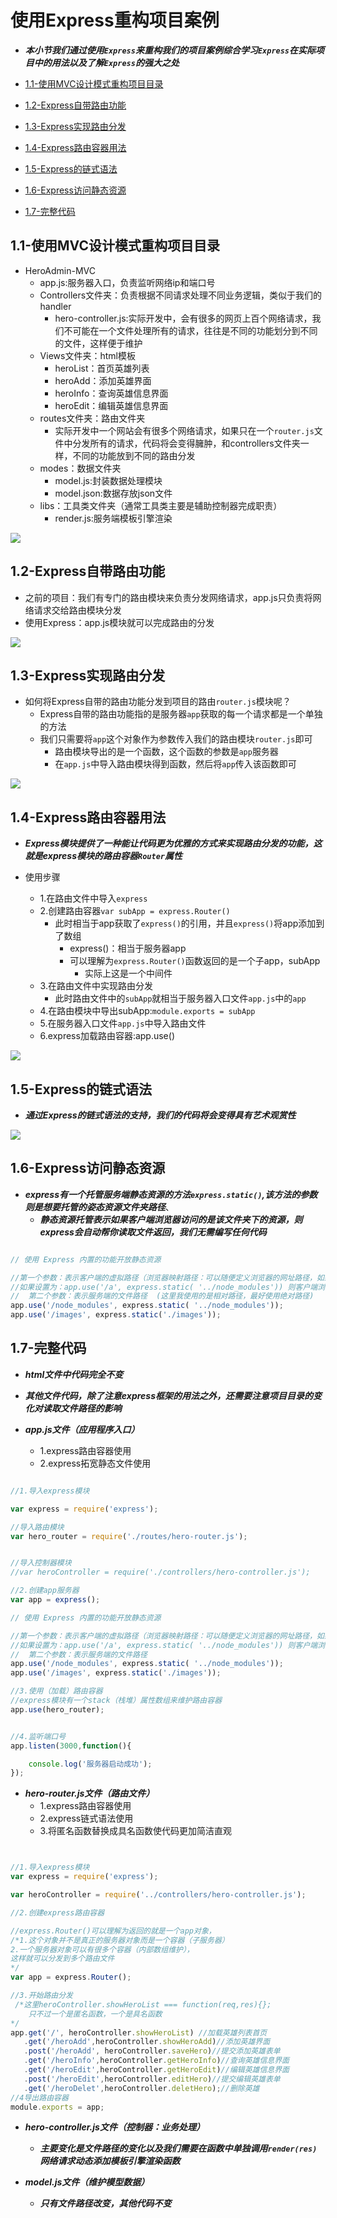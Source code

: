 # 使用Express重构项目案例

* ***本小节我们通过使用`Express`来重构我们的项目案例综合学习`Express`在实际项目中的用法以及了解`Express`的强大之处***

* [1.1-使用MVC设计模式重构项目目录](#1.1)
* [1.2-Express自带路由功能](#1.2)
* [1.3-Express实现路由分发](#1.3)
* [1.4-Express路由容器用法](#1.4)
* [1.5-Express的链式语法](#1.5)
* [1.6-Express访问静态资源](#1.6)
* [1.7-完整代码](#1.7)

## <h2 id=1.1>1.1-使用MVC设计模式重构项目目录</h2>

* HeroAdmin-MVC
    * app.js:服务器入口，负责监听网络ip和端口号
    * Controllers文件夹：负责根据不同请求处理不同业务逻辑，类似于我们的handler
        * hero-controller.js:实际开发中，会有很多的网页上百个网络请求，我们不可能在一个文件处理所有的请求，往往是不同的功能划分到不同的文件，这样便于维护
    * Views文件夹：html模板
        * heroList：首页英雄列表
        * heroAdd：添加英雄界面
        * heroInfo：查询英雄信息界面
        * heroEdit：编辑英雄信息界面
    * routes文件夹：路由文件夹
        * 实际开发中一个网站会有很多个网络请求，如果只在一个`router.js`文件中分发所有的请求，代码将会变得臃肿，和controllers文件夹一样，不同的功能放到不同的路由分发
    * modes：数据文件夹
        * model.js:封装数据处理模块
        * model.json:数据存放json文件
    * libs：工具类文件夹（通常工具类主要是辅助控制器完成职责）
        * render.js:服务端模板引擎渲染

![](images/0601.png)

## <h2 id=1.2>1.2-Express自带路由功能</h2>

* 之前的项目：我们有专门的路由模块来负责分发网络请求，app.js只负责将网络请求交给路由模块分发
* 使用Express：app.js模块就可以完成路由的分发

![](images/0602.png)

## <h2 id=1.3>1.3-Express实现路由分发</h2>

* 如何将Express自带的路由功能分发到项目的路由`router.js`模块呢？
    * Express自带的路由功能指的是服务器`app`获取的每一个请求都是一个单独的方法
    * 我们只需要将`app`这个对象作为参数传入我们的路由模块`router.js`即可
        * 路由模块导出的是一个函数，这个函数的参数是`app`服务器
        * 在`app.js`中导入路由模块得到函数，然后将`app`传入该函数即可

![](images/0603.png)

## <h2 id=1.4>1.4-Express路由容器用法</h2>

* ***Express模块提供了一种能让代码更为优雅的方式来实现路由分发的功能，这就是express模块的路由容器`Router`属性***

* 使用步骤
    * 1.在路由文件中导入`express`
    * 2.创建路由容器`var subApp = express.Router()`
        * 此时相当于app获取了`express()`的引用，并且`express()`将app添加到了数组
            * express()：相当于服务器app
            * 可以理解为`express.Router()`函数返回的是一个子app，subApp
				* 实际上这是一个中间件
    * 3.在路由文件中实现路由分发
        * 此时路由文件中的`subApp`就相当于服务器入口文件`app.js`中的`app`
    * 4.在路由模块中导出subApp:`module.exports = subApp`
    * 5.在服务器入口文件`app.js`中导入路由文件
    * 6.express加载路由容器:app.use()

![](images/0604.png)

## <h2 id=1.5>1.5-Express的链式语法</h2>

* ***通过Express的链式语法的支持，我们的代码将会变得具有艺术观赏性***

![](images/0605.png)

## <h2 id=1.6>1.6-Express访问静态资源</h2>

* ***express有一个托管服务端静态资源的方法`express.static()`,该方法的参数则是想要托管的姿态资源文件夹路径***、
    * ***静态资源托管表示如果客户端浏览器访问的是该文件夹下的资源，则express会自动帮你读取文件返回，我们无需编写任何代码***

```javascript

// 使用 Express 内置的功能开放静态资源

//第一个参数：表示客户端的虚拟路径（浏览器映射路径：可以随便定义浏览器的网址路径，如果不写则默认为真实路径） 
//如果设置为：app.use('/a', express.static( '../node_modules')) 则客户端浏览器对应的路径为：http://127.0.0.1:3000/a/bootstrap/dist/css/bootstrap.css
//  第二个参数：表示服务端的文件路径  (这里我使用的是相对路径，最好使用绝对路径)
app.use('/node_modules', express.static( '../node_modules'));
app.use('/images', express.static('./images'));

```

## <h2 id=1.7>1.7-完整代码</h2>

* ***html文件中代码完全不变***

* ***其他文件代码，除了注意express框架的用法之外，还需要注意项目目录的变化对读取文件路径的影响***

* ***app.js文件（应用程序入口）***
    * 1.express路由容器使用
    * 2.express拓宽静态文件使用

```javascript

//1.导入express模块

var express = require('express');

//导入路由模块
var hero_router = require('./routes/hero-router.js');


//导入控制器模块
//var heroController = require('./controllers/hero-controller.js');

//2.创建app服务器
var app = express();

// 使用 Express 内置的功能开放静态资源

//第一个参数：表示客户端的虚拟路径（浏览器映射路径：可以随便定义浏览器的网址路径，如果不写则默认为真实路径） 
//如果设置为：app.use('/a', express.static( '../node_modules')) 则客户端浏览器对应的路径为：http://127.0.0.1:3000/a/bootstrap/dist/css/bootstrap.css
//  第二个参数：表示服务端的文件路径  
app.use('/node_modules', express.static( '../node_modules'));
app.use('/images', express.static('./images'));

//3.使用（加载）路由容器
//express模块有一个stack（栈堆）属性数组来维护路由容器
app.use(hero_router);


//4.监听端口号
app.listen(3000,function(){

	console.log('服务器启动成功');
});

```

* ***hero-router.js文件（路由文件）***
    * 1.express路由容器使用
    * 2.express链式语法使用
    * 3.将匿名函数替换成具名函数使代码更加简洁直观

```javascript


//1.导入express模块
var express = require('express');

var heroController = require('../controllers/hero-controller.js');

//2.创建express路由容器

//express.Router()可以理解为返回的就是一个app对象，
/*1.这个对象并不是真正的服务器对象而是一个容器（子服务器）
2.一个服务器对象可以有很多个容器（内部数组维护），
这样就可以分发到多个路由文件
*/
var app = express.Router();

//3.开始路由分发
 /*这里heroController.showHeroList === function(req,res){};
	只不过一个是匿名函数，一个是具名函数
*/
app.get('/', heroController.showHeroList) //加载英雄列表首页
   .get('/heroAdd',heroController.showHeroAdd)//添加英雄界面
   .post('/heroAdd', heroController.saveHero)//提交添加英雄表单
   .get('/heroInfo',heroController.getHeroInfo)//查询英雄信息界面
   .get('/heroEdit',heroController.getHeroEdit)//编辑英雄信息界面
   .post('/heroEdit',heroController.editHero)//提交编辑英雄表单
   .get('/heroDelet',heroController.deletHero);//删除英雄
//4导出路由容器
module.exports = app;

```

* ***hero-controller.js文件（控制器：业务处理）***
    * ***主要变化是文件路径的变化以及我们需要在函数中单独调用`render(res)`网络请求动态添加模板引擎渲染函数***

* ***model.js文件（维护模型数据）***
    * ***只有文件路径改变，其他代码不变***






